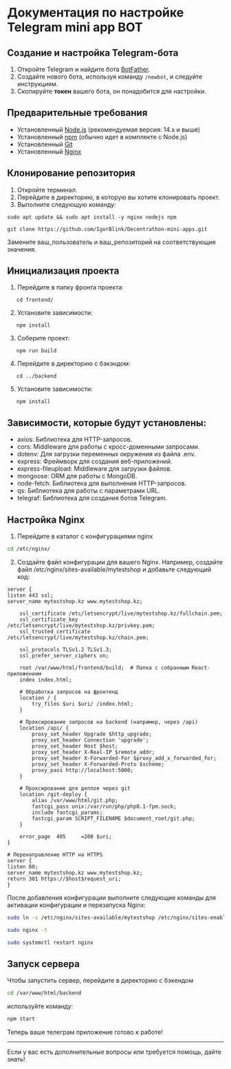 # Документация по настройке Telegram mini app BOT

## Создание и настройка Telegram-бота

1. Откройте Telegram и найдите бота [BotFather](https://t.me/botfather).
2. Создайте нового бота, используя команду `/newbot`, и следуйте инструкциям.
3. Скопируйте **токен** вашего бота, он понадобится для настройки.


## Предварительные требования

- Установленный [Node.js](https://nodejs.org/) (рекомендуемая версия: 14.x и выше)
- Установленный [npm](https://www.npmjs.com/) (обычно идет в комплекте с Node.js)
- Установленный [Git](https://git-scm.com/)
- Установленный [Nginx](https://www.nginx.com/)

## Клонирование репозитория

1. Откройте терминал.
2. Перейдите в директорию, в которую вы хотите клонировать проект.
3. Выполните следующую команду:

```
sudo apt update && sudo apt install -y nginx nodejs npm
```

```
git clone https://github.com/IgorBlink/Decentrathon-mini-apps.git
```

Замените ваш_пользователь и ваш_репозиторий на соответствующие значения.

## Инициализация проекта

1. Перейдите в папку фронта проекта:
```
   cd frontend/
```
2. Установите зависимости:
```
   npm install
```
3. Соберите проект:
```
   npm run build
```
4. Перейдите в директорию с бэкэндом:
```
   cd ../backend
```
5. Установите зависимости:
```
   npm install
```

## Зависимости, которые будут установлены:

- axios: Библиотека для HTTP-запросов.
- cors: Middleware для работы с кросс-доменными запросами.
- dotenv: Для загрузки переменных окружения из файла .env.
- express: Фреймворк для создания веб-приложений.
- express-fileupload: Middleware для загрузки файлов.
- mongoose: ORM для работы с MongoDB.
- node-fetch: Библиотека для выполнения HTTP-запросов.
- qs: Библиотека для работы с параметрами URL.
- telegraf: Библиотека для создания ботов Telegram.

## Настройка Nginx

1. Перейдите в каталог с конфигурациями nginx

```bash
cd /etc/nginx/
```

2. Создайте файл конфигурации для вашего Nginx. Например, создайте файл /etc/nginx/sites-available/mytestshop и добавьте следующий код:

```
server {
listen 443 ssl;
server_name mytestshop.kz www.mytestshop.kz;

    ssl_certificate /etc/letsencrypt/live/mytestshop.kz/fullchain.pem;
    ssl_certificate_key /etc/letsencrypt/live/mytestshop.kz/privkey.pem;
    ssl_trusted_certificate /etc/letsencrypt/live/mytestshop.kz/chain.pem;

    ssl_protocols TLSv1.2 TLSv1.3;
    ssl_prefer_server_ciphers on;

    root /var/www/html/frontend/build;  # Папка с собранным React-приложением
    index index.html;

    # Обработка запросов на фронтенд
    location / {
        try_files $uri $uri/ /index.html;
    }

    # Проксирование запросов на backend (например, через /api)
    location /api/ {
        proxy_set_header Upgrade $http_upgrade;
        proxy_set_header Connection 'upgrade';
        proxy_set_header Host $host;
        proxy_set_header X-Real-IP $remote_addr;
        proxy_set_header X-Forwarded-For $proxy_add_x_forwarded_for;
        proxy_set_header X-Forwarded-Proto $scheme;
        proxy_pass http://localhost:5000;
    }

    # Проксирование для деплоя через git
    location /git-deploy {
        alias /var/www/html/git.php;
        fastcgi_pass unix:/var/run/php/php8.1-fpm.sock;
        include fastcgi_params;
        fastcgi_param SCRIPT_FILENAME $document_root/git.php;
    }

    error_page  405     =200 $uri;
}

# Перенаправление HTTP на HTTPS
server {
listen 80;
server_name mytestshop.kz www.mytestshop.kz;
return 301 https://$host$request_uri;
}
```
После добавления конфигурации выполните следующие команды для активации конфигурации и перезапуска Nginx:

```bash
sudo ln -s /etc/nginx/sites-available/mytestshop /etc/nginx/sites-enabled/
```
```bash
sudo nginx -t
```
```bash
sudo systemctl restart nginx
```

## Запуск сервера

Чтобы запустить сервер, перейдите в директорию с бэкендом
```bash
cd /var/www/html/backend
```
используйте команду:
```bash
npm start
```
Теперь ваше телеграм приложение готово к работе!

---

Если у вас есть дополнительные вопросы или требуется помощь, дайте знать!
